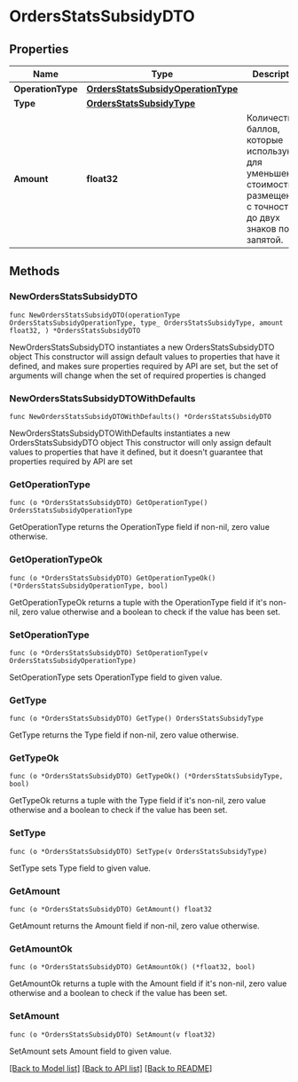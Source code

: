 # OrdersStatsSubsidyDTO

## Properties

Name | Type | Description | Notes
------------ | ------------- | ------------- | -------------
**OperationType** | [**OrdersStatsSubsidyOperationType**](OrdersStatsSubsidyOperationType.md) |  | 
**Type** | [**OrdersStatsSubsidyType**](OrdersStatsSubsidyType.md) |  | 
**Amount** | **float32** | Количество баллов, которые используются для уменьшения стоимости размещения, с точностью до двух знаков после запятой.  | 

## Methods

### NewOrdersStatsSubsidyDTO

`func NewOrdersStatsSubsidyDTO(operationType OrdersStatsSubsidyOperationType, type_ OrdersStatsSubsidyType, amount float32, ) *OrdersStatsSubsidyDTO`

NewOrdersStatsSubsidyDTO instantiates a new OrdersStatsSubsidyDTO object
This constructor will assign default values to properties that have it defined,
and makes sure properties required by API are set, but the set of arguments
will change when the set of required properties is changed

### NewOrdersStatsSubsidyDTOWithDefaults

`func NewOrdersStatsSubsidyDTOWithDefaults() *OrdersStatsSubsidyDTO`

NewOrdersStatsSubsidyDTOWithDefaults instantiates a new OrdersStatsSubsidyDTO object
This constructor will only assign default values to properties that have it defined,
but it doesn't guarantee that properties required by API are set

### GetOperationType

`func (o *OrdersStatsSubsidyDTO) GetOperationType() OrdersStatsSubsidyOperationType`

GetOperationType returns the OperationType field if non-nil, zero value otherwise.

### GetOperationTypeOk

`func (o *OrdersStatsSubsidyDTO) GetOperationTypeOk() (*OrdersStatsSubsidyOperationType, bool)`

GetOperationTypeOk returns a tuple with the OperationType field if it's non-nil, zero value otherwise
and a boolean to check if the value has been set.

### SetOperationType

`func (o *OrdersStatsSubsidyDTO) SetOperationType(v OrdersStatsSubsidyOperationType)`

SetOperationType sets OperationType field to given value.


### GetType

`func (o *OrdersStatsSubsidyDTO) GetType() OrdersStatsSubsidyType`

GetType returns the Type field if non-nil, zero value otherwise.

### GetTypeOk

`func (o *OrdersStatsSubsidyDTO) GetTypeOk() (*OrdersStatsSubsidyType, bool)`

GetTypeOk returns a tuple with the Type field if it's non-nil, zero value otherwise
and a boolean to check if the value has been set.

### SetType

`func (o *OrdersStatsSubsidyDTO) SetType(v OrdersStatsSubsidyType)`

SetType sets Type field to given value.


### GetAmount

`func (o *OrdersStatsSubsidyDTO) GetAmount() float32`

GetAmount returns the Amount field if non-nil, zero value otherwise.

### GetAmountOk

`func (o *OrdersStatsSubsidyDTO) GetAmountOk() (*float32, bool)`

GetAmountOk returns a tuple with the Amount field if it's non-nil, zero value otherwise
and a boolean to check if the value has been set.

### SetAmount

`func (o *OrdersStatsSubsidyDTO) SetAmount(v float32)`

SetAmount sets Amount field to given value.



[[Back to Model list]](../README.md#documentation-for-models) [[Back to API list]](../README.md#documentation-for-api-endpoints) [[Back to README]](../README.md)


